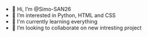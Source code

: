 - 👋 Hi, I’m @Simo-SAN26
- 👀 I’m interested in Python, HTML and CSS
- 🌱 I'm currently learning everything
- 💞️ I’m looking to collaborate on new intresting project

